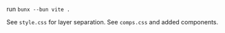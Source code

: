run `bunx --bun vite .`

See `style.css` for layer separation. See `comps.css` and added components.
